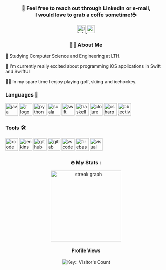 <div align="center">
  <h3 align="center">📩 Feel free to reach out through LinkedIn or e-mail,<br> I would love to grab a coffe sometime!☕️</h3>
  <a href="https://www.linkedin.com/in/axel-langenskiöld-33185a223" target="_blank">
    <img src="https://img.shields.io/static/v1?message=LinkedIn&logo=linkedin&label=&color=0077B5&logoColor=white&labelColor=&style=for-the-badge" height="25" alt="linkedin logo" />
  </a>
  <a href="mailto:axel@langenskiold.se" target="_blank">
    <img src="https://img.shields.io/static/v1?message=Gmail&logo=gmail&label=&color=0078D4&logoColor=white&labelColor=&style=for-the-badge" height="25" alt="gmail logo" />
  </a>
</div>

<h3 align="center">👩‍💻  About Me</h3>

<p align="left">🏫 Studying Computer Science and Engineering at LTH.</p>
<p align="left">📕 I'm currently really excited about programming iOS applications in Swift and SwiftUI</p>
<p align="left">🏌️‍♂ In my spare time I enjoy playing golf, skiing and icehockey.</p>

<h3 align="left">Languages 🔨</h3>

<p align="left">
  <img src="https://cdn.jsdelivr.net/gh/devicons/devicon/icons/java/java-original.svg" height="40" alt="java logo" />
  <img src="https://cdn.jsdelivr.net/gh/devicons/devicon/icons/r/r-original.svg" height="40" alt="r logo" />
  <img src="https://cdn.jsdelivr.net/gh/devicons/devicon/icons/python/python-original.svg" height="40" alt="python logo" />
  <img src="https://cdn.jsdelivr.net/gh/devicons/devicon/icons/scala/scala-original.svg" height="40" alt="scala logo" />
  <img src="https://cdn.jsdelivr.net/gh/devicons/devicon/icons/swift/swift-original.svg" height="40" alt="swift logo" />
  <img src="https://cdn.jsdelivr.net/gh/devicons/devicon/icons/haskell/haskell-original.svg" height="40" alt="haskell logo" />
  <img src="https://cdn.jsdelivr.net/gh/devicons/devicon/icons/clojure/clojure-original.svg" height="40" alt="clojure logo" />
  <img src="https://cdn.jsdelivr.net/gh/devicons/devicon/icons/csharp/csharp-original.svg" height="40" alt="csharp logo" />
  <img src="https://cdn.jsdelivr.net/gh/devicons/devicon/icons/objectivec/objectivec-plain.svg" height="40" alt="objective-c logo" />
</p>

<h3 align="left">Tools 🛠️</h3>

<p align="left">
  <img src="https://cdn.jsdelivr.net/gh/devicons/devicon/icons/xcode/xcode-original.svg" height="40" alt="xcode logo" />
  <img src="https://cdn.jsdelivr.net/gh/devicons/devicon/icons/jenkins/jenkins-original.svg" height="40" alt="jenkins logo" />
  <img src="https://cdn.jsdelivr.net/gh/devicons/devicon/icons/github/github-original.svg" height="40" alt="github logo" />
  <img src="https://cdn.jsdelivr.net/gh/devicons/devicon/icons/gitlab/gitlab-original.svg" height="40" alt="gitlab logo" />
  <img src="https://cdn.jsdelivr.net/gh/devicons/devicon/icons/vscode/vscode-original.svg" height="40" alt="vscode logo" />
  <img src="https://cdn.jsdelivr.net/gh/devicons/devicon/icons/firebase/firebase-original.svg" height="40" alt="firebase logo" />
  <img src="https://cdn.jsdelivr.net/gh/devicons/devicon/icons/visualstudio/visualstudio-original.svg" height="40" alt="visual studio logo" />
</p>

<div align="center">
  <h3 align="center">🔥   My Stats :</h3>
  
  <div align="center">
    <img src="https://streak-stats.demolab.com?user=axellangenskiold&locale=en&mode=daily&theme=dark&hide_border=false&border_radius=5&order=3" height="220" alt="streak graph"  />
  </div>
  
  <div align="center">
    <h4>Profile Views</h4> 
    <img src="https://profile-counter.deno.dev/:yourkey:/count.svg" alt="Key:: Visitor's Count" />
  </div>
</div>
